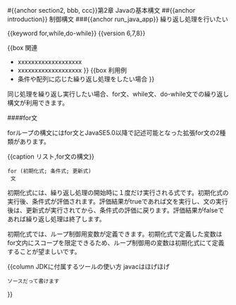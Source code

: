 #{{anchor section2, bbb, ccc}}第2章 Javaの基本構文
##{{anchor introduction}} 制御構文
###{{anchor run_java_app}} 繰り返し処理を行いたい

{{keyword for,while,do-while}}
{{version 6,7,8}}

{{box 関連
- xxxxxxxxxxxxxxxxxxx
- xxxxxxxxxxxxxxxxxxx
}}
{{box 利用例
- 条件や配列に応じた繰り返し処理をしたい場合
}}

同じ処理を繰り返し実行したい場合、for文、while文、do-while文での繰り返し構文が利用できます。 

####for文

forループの構文にはfor文とJavaSE5.0以降で記述可能となった拡張for文の2種類があります。 

{{caption リスト,for文の構文}}

```
for (初期化式; 条件式; 更新式)
 文
```

初期化式には、繰り返し処理の開始時に１度だけ実行される式です。初期化式の実行後、条件式が評価されます。評価結果がtrueであれば文を実行し、文の実行後は、更新式が実行されてから、条件式の評価に戻ります。評価結果がfalseであれば繰り返し処理は終了します。

初期化式では、ループ制御用変数が定義できます。初期化式で定義した変数はfor文内にスコープを限定できるため、ループ制御用の変数は初期化式にて定義することが望ましいです。 

{{column JDKに付属するツールの使い方
javacはほげほげ
```
ソースだって書けます
```
}}